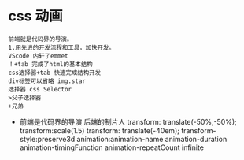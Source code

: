 # css 动画 
    前端就是代码界的导演。
    1.用先进的开发流程和工具，加快开发。
    VScode 内轩了emmet
    ！+tab 完成了html的基本结构
    css选择器+tab 快速完成结构开发
    div标签可以省略 img.star
    选择器 css Selector
    >父子选择器
    +兄弟
- 前端是代码界的导演
  后端的制片人
  transform: translate(-50%,-50%);
transform:scale(1.5)
transform: translate(-40em);
transform-style:preserve3d
animation:animation-name animation-duration
animation-timingFunction
animation-repeatCount infinite


    